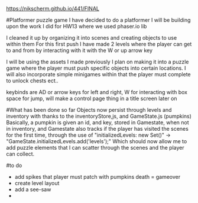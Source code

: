 https://nikscherm.github.io/441/FINAL

#Platformer puzzle game
I have decided to do a platformer
I will be building upon the work I did for HW13 where we used phaser.io lib

I cleaned it up by organizing it into scenes and creating objects to use within them
For this first push I have made 2 levels where the player can get to and from by interacting with it with the W or up arrow key


I will be using the assets I made previously
I plan on making it into a puzzle game where the player must push specific objects into certain locations.
I will also incorporate simple minigames within that the player must complete to unlock chests ect..

keybinds are AD or arrow keys for left and right, W for interacting with box space for jump, will make a control page thing in a title screen later on

#What has been done so far 
Objects now persist through levels and inventory with thanks to the inventoryStore,js, and GameState.js (pumpkins)
Basically, a pumpkin is given an id, and key, stored in Gamestate, when not in inventory, and Gamestate also tracks if the player has visited the scenes
for the first time, through the use of "initializedLevels: new Set()" -> "GameState.initializedLevels.add('levels');" Which should now allow me to add
puzzle elements that I can scatter through the scenes and the player can collect.

#to do 
- add spikes that player must patch with pumpkins death = gameover 
- create level layout
- add a see-saw
-
